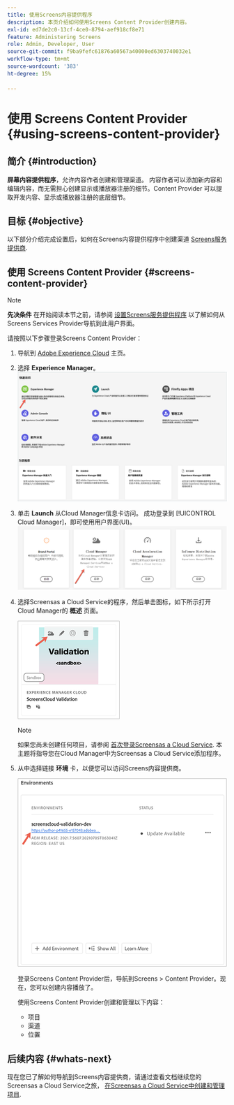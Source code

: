 ```yaml
---
title: 使用Screens内容提供程序
description: 本页介绍如何使用Screens Content Provider创建内容。
exl-id: ed7de2c0-13cf-4ce0-8794-aef918cf8e71
feature: Administering Screens
role: Admin, Developer, User
source-git-commit: f9ba9fefc61876a60567a40000ed6303740032e1
workflow-type: tm+mt
source-wordcount: '383'
ht-degree: 15%

---
```


# 使用 Screens Content Provider {#using-screens-content-provider}

## 简介 {#introduction}

**屏幕内容提供程序**，允许内容作者创建和管理渠道。 内容作者可以添加新内容和编辑内容，而无需担心创建显示或播放器注册的细节。Content Provider 可以提取开发内容、显示或播放器注册的底层细节。

## 目标 {#objective}

以下部分介绍完成设置后，如何在Screens内容提供程序中创建渠道 [Screens服务提供商](https://experienceleague.adobe.com/docs/experience-manager-cloud-service/content/screens-as-cloud-service/configure-screens-cloud/using-screens-content-provider.html?lang=zh-Hans).

## 使用 Screens Content Provider {#screens-content-provider}

>[!NOTE]
>**先决条件**
>在开始阅读本节之前，请参阅 [设置Screens服务提供程序](https://experienceleague.adobe.com/docs/experience-manager-cloud-service/content/screens-as-cloud-service/configure-screens-cloud/navigating-to-screens-services-provider.html) 以了解如何从Screens Services Provider导航到此用户界面。

请按照以下步骤登录Screens Content Provider：

1. 导航到 [Adobe Experience Cloud](https://experience.adobe.com) 主页。

1. 选择 **Experience Manager**。
   ![用于快速访问Experience Manager区域的登陆页面。](/help/implementing/cloud-manager/getting-access-to-aem-in-cloud/assets/landing-page1.png)

1. 单击 **Launch** 从Cloud Manager信息卡访问。 成功登录到 [!UICONTROL Cloud Manager]，即可使用用户界面(UI)。
   ![Cloud Manager的四个区域 — Brand Portal、Cloud Manager、Cloud Acceleration Manager和Software Distribution — 每个区域均显示自己的Launch按钮。](/help/implementing/cloud-manager/getting-access-to-aem-in-cloud/assets/landing-page2.png)

1. 选择Screensas a Cloud Service的程序，然后单击图标，如下所示打开Cloud Manager的 **概述** 页面。

   ![Cloud Manager概述页面的图标显示在工具栏的最左侧。](/help/screens-cloud/assets/configure/screens-cp-1.png)

   >[!NOTE]
   >如果您尚未创建任何项目，请参阅 [首次登录Screensas a Cloud Service](https://experienceleague.adobe.com/docs/experience-manager-cloud-service/content/screens-as-cloud-service/onboarding-screens-cloud/first-time-login-screens-cloud.html). 本主题将指导您在Cloud Manager中为Screensas a Cloud Service添加程序。

1. 从中选择链接 **环境** 卡，以便您可以访问Screens内容提供商。

   ![环境信息卡中突出显示的链接允许您访问Screens内容提供商。](/help/screens-cloud/assets/configure/screens-cp-2.png)

   登录Screens Content Provider后，导航到Screens > Content Provider。现在，您可以创建内容播放了。

   使用Screens Content Provider创建和管理以下内容：

   * 项目
   * 渠道
   * 位置

## 后续内容 {#whats-next}

现在您已了解如何导航到Screens内容提供商，请通过查看文档继续您的Screensas a Cloud Service之旅， [在Screensas a Cloud Service中创建和管理项目](https://experienceleague.adobe.com/docs/experience-manager-cloud-service/content/screens-as-cloud-service/create-content/creating-projects-screens-cloud.html).
